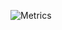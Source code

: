 <div align="center">
  
</div>


![Metrics](https://metrics.lecoq.io/Liberatys?template=classic&activity=1&isocalendar=1&pagespeed=1&stars=1&pagespeed.detailed=false&pagespeed.screenshot=false&isocalendar.duration=half-year&stars.limit=4&activity.limit=5&activity.days=14&activity.filter=all&config.timezone=Europe%2FZurich&config.animated=true)

